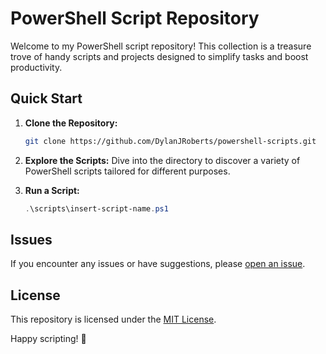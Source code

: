# PowerShell Script Repository

Welcome to my PowerShell script repository! This collection is a treasure trove of handy scripts and projects designed to simplify tasks and boost productivity.

## Quick Start

1. **Clone the Repository:**
   ```bash
   git clone https://github.com/DylanJRoberts/powershell-scripts.git
   ```

2. **Explore the Scripts:**
   Dive into the directory to discover a variety of PowerShell scripts tailored for different purposes.

3. **Run a Script:**
   ```powershell
   .\scripts\insert-script-name.ps1
   ```
## Issues

If you encounter any issues or have suggestions, please [open an issue](https://github.com/DylanJRoberts/powershell-scripts/issues).

## License

This repository is licensed under the [MIT License](LICENSE).

Happy scripting! 🚀
